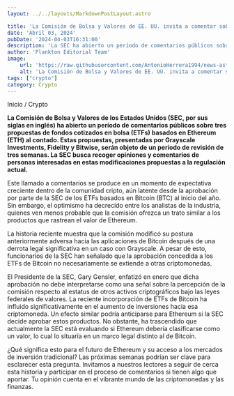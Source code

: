 ```yaml
---
layout: ../../layouts/MarkdownPostLayout.astro

title: 'La Comisión de Bolsa y Valores de EE. UU. invita a comentar sobre ETFs de Ethereum'
date: 'Abril 03, 2024'
pubDate: '2024-04-03T16:31:00'
description: 'La SEC ha abierto un período de comentarios públicos sobre tres propuestas de fondos cotizados en bolsa (ETFs) basados en Ethereum al contado.'
author: 'Plankton Editorial Team'
image:
    url: 'https://raw.githubusercontent.com/AntonioHerrera1994/news-astro/master/src/assets/crypto/crypto53.webp'
    alt: 'La Comisión de Bolsa y Valores de EE. UU. invita a comentar sobre ETFs de Ethereum'
tags: ["crypto"]
category: Crypto
---
```


<span><a href="/" style="text-decoration:none;color:#0F1416">Inicio</a> / <a href="/crypto" style="text-decoration:none;color:#0F1416">Crypto</a></span>


<p style="font-weight: bold;">La Comisión de Bolsa y Valores de los Estados Unidos (SEC, por sus siglas en inglés) ha abierto un período de comentarios públicos sobre tres propuestas de fondos cotizados en bolsa (ETFs) basados en Ethereum (ETH) al contado. Estas propuestas, presentadas por Grayscale Investments, Fidelity y Bitwise, serán objeto de un período de revisión de tres semanas. La SEC busca recoger opiniones y comentarios de personas interesadas en estas modificaciones propuestas a la regulación actual.</p>

Este llamado a comentarios se produce en un momento de expectativa creciente dentro de la comunidad cripto, aún latente desde la aprobación por parte de la SEC de los ETFs basados en Bitcoin (BTC) al inicio del año. Sin embargo, el optimismo ha decrecido entre los analistas de la industria, quienes ven menos probable que la comisión ofrezca un trato similar a los productos que rastrean el valor de Ethereum.

La historia reciente muestra que la comisión modificó su postura anteriormente adversa hacia las aplicaciones de Bitcoin después de una derrota legal significativa en un caso con Grayscale. A pesar de esto, funcionarios de la SEC han señalado que la aprobación concedida a los ETFs de Bitcoin no necesariamente se extiende a otras criptomonedas.

El Presidente de la SEC, Gary Gensler, enfatizó en enero que dicha aprobación no debe interpretarse como una señal sobre la percepción de la comisión respecto al estatus de otros activos criptográficos bajo las leyes federales de valores. La reciente incorporación de ETFs de Bitcoin ha influido significativamente en el aumento de inversiones hacia esa criptomoneda. Un efecto similar podría anticiparse para Ethereum si la SEC decide aprobar estos productos. No obstante, ha trascendido que actualmente la SEC está evaluando si Ethereum debería clasificarse como un valor, lo cual lo situaría en un marco legal distinto al de Bitcoin.

¿Qué significa esto para el futuro de Ethereum y su acceso a los mercados de inversión tradicional? Las próximas semanas podrían ser clave para esclarecer esta pregunta. Invitamos a nuestros lectores a seguir de cerca esta historia y participar en el proceso de comentarios si tienen algo que aportar. Tu opinión cuenta en el vibrante mundo de las criptomonedas y las finanzas.
